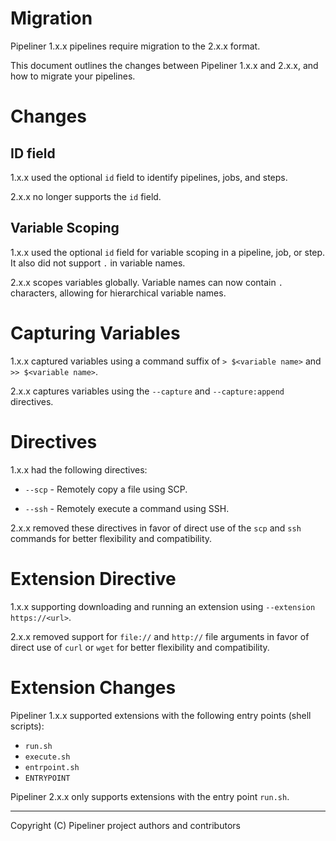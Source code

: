 # Migration

Pipeliner 1.x.x pipelines require migration to the 2.x.x format.

This document outlines the changes between Pipeliner 1.x.x and 2.x.x, and how to migrate your pipelines.

# Changes

## ID field

1.x.x used the optional `id` field to identify pipelines, jobs, and steps.

2.x.x no longer supports the `id` field.

## Variable Scoping

1.x.x used the optional `id` field for variable scoping in a pipeline, job, or step. It also did not support `.` in variable names.

2.x.x scopes variables globally. Variable names can now contain `.` characters, allowing for hierarchical variable names.

# Capturing Variables

1.x.x captured variables using a command suffix of `> $<variable name>` and `>> $<variable name>`.

2.x.x captures variables using the `--capture` and `--capture:append` directives.

# Directives

1.x.x had the following directives:

- `--scp` - Remotely copy a file using SCP.

- `--ssh` - Remotely execute a command using SSH.

2.x.x removed these directives in favor of direct use of the `scp` and `ssh` commands for better flexibility and compatibility.

# Extension Directive

1.x.x supporting downloading and running an extension using `--extension https://<url>`.

2.x.x removed support for `file://` and `http://` file arguments in favor of direct use of `curl` or `wget` for better flexibility and compatibility.

# Extension Changes

Pipeliner 1.x.x supported extensions with the following entry points (shell scripts):

- `run.sh`
- `execute.sh`
- `entrpoint.sh`
- `ENTRYPOINT`

Pipeliner 2.x.x only supports extensions with the entry point `run.sh`.

---

Copyright (C) Pipeliner project authors and contributors